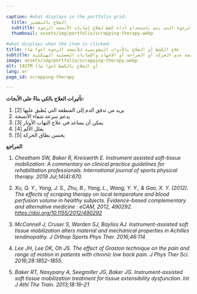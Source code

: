 ```yaml
---

caption: #what displays in the portfolio grid:
  title: العلاج بالتقشير
  subtitle: تدليك تعبئة الأنسجة الرخوة الذي يتم باستخدام أداة كشط لعلاج إصابات الأنسجة الرخوة.
  thumbnail: assets/img/portfolio/scrapping-therapy.webp
  
#what displays when the item is clicked:
title: علاج الكشط أو العلاج بالأدوات التقويمية للأنسجة الرخوة (غوا شا)
subtitle: يتضمن العلاج بالكشط استخدام أدوات ذات حواف ناعمة لكشط الجلد حتى تظهر بقع حمراء. يهدف هذا التدخل إلى تفتيت القيود اللفافية والأنسجة الندبية التي قد تكون تطورت نتيجة عدم الحركة أو الجراحة أو الإجهاد والإصابات العضلية الهيكلية.
image: assets/img/portfolio/scrapping-therapy.webp
alt: IASTM أو العلاج بالكشط (جوا شا)
lang: ar
page_id: scrapping-therapy

---
```

**تأثيرات العلاج بالكي بناءً على الأبحاث:**

1. يزيد من تدفق الدم إلى المنطقة التي يُطبق عليها [2]
2. يدعم سرعة شفاء الأنسجة
3. يمكن أن يساعد في علاج التهاب الأوتار [3]
4. يقلل الألم [4]
5. يحسن نطاق الحركة [5]

**المراجع**

1. *Cheatham SW, Baker R, Kreiswirth E. Instrument assisted soft-tissue mobilization: A commentary on clinical practice guidelines for rehabilitation professionals. International journal of sports physical therapy. 2019 Jul;14(4):670.*

2. *Xu, Q. Y., Yang, J. S., Zhu, B., Yang, L., Wang, Y. Y., & Gao, X. Y. (2012). The effects of scraping therapy on local temperature and blood perfusion volume in healthy subjects. Evidence-based complementary and alternative medicine : eCAM, 2012, 490292. https://doi.org/10.1155/2012/490292*

3. *McConnell J, Cruser S, Warden SJ, Bayliss AJ. Instrument-assisted soft tissue mobilization alters material and mechanical properties in Achilles tendinopathy. J Orthop Sports Phys Ther. 2016;46:114*

4. *Lee JH, Lee DK, Oh JS. The effect of Graston technique on the pain and range of motion in patients with chronic low back pain. J Phys Ther Sci. 2016;28:1852–1855.*

5. *Baker RT, Nasypany A, Seegmiller JG, Baker JG. Instrument-assisted soft tissue mobilization treatment for tissue extensibility dysfunction. Int J Athl The Train. 2013;18:16–21*